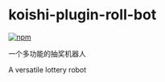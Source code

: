 # koishi-plugin-roll-bot

[![npm](https://img.shields.io/npm/v/koishi-plugin-roll-bot?style=flat-square)](https://www.npmjs.com/package/koishi-plugin-roll-bot)

一个多功能的抽奖机器人

A versatile lottery robot
